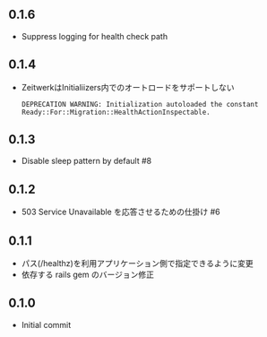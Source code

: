 ## 0.1.6
* Suppress logging for health check path

## 0.1.4
* ZeitwerkはInitialiizers内でのオートロードをサポートしない

  ```
  DEPRECATION WARNING: Initialization autoloaded the constant Ready::For::Migration::HealthActionInspectable.
  ```

## 0.1.3
* Disable sleep pattern by default #8

## 0.1.2
* 503 Service Unavailable を応答させるための仕掛け #6

## 0.1.1
* パス(/healthz)を利用アプリケーション側で指定できるように変更
* 依存する rails gem のバージョン修正

## 0.1.0
* Initial commit

